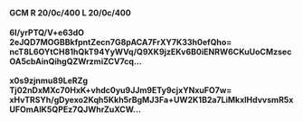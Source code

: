 #### GCM R 20/0c/400 L 20/0c/400
**6I/yrPTQ/V+e63dO**<br/>**2eJQD7MOGBBkfpntZecn7G8pACA7FrXY7K33h0efQho=**<br/>**ncT8L6OYtCH81hQkT94YyWVq/Q9XK9jzEKv6B0iENRW6CKuUoCMzsecOA5cbAinQihgQZWrzmiZCV7cq...**<br/><br/>
**x0s9zjnmu89LeRZg**<br/>**Tj02nDxMXc70HxK+vhdc0yu9JJm9ETy9cjxYNxuFO7w=**<br/>**xHvTRSYh/gDyexo2Kqh5Kkh5rBgMJ3Fa+UW2K1B2a7LiMkxlHdvvsmR5xUFOmAlK5QPEz7QJWhrZuXCW...**